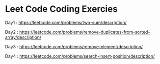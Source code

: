 # Leet Code Coding Exercies
Day1 : https://leetcode.com/problems/two-sum/description/

Day2 : https://leetcode.com/problems/remove-duplicates-from-sorted-array/description/

Day3 : https://leetcode.com/problems/remove-element/description/

Day4 : https://leetcode.com/problems/search-insert-position/description/
